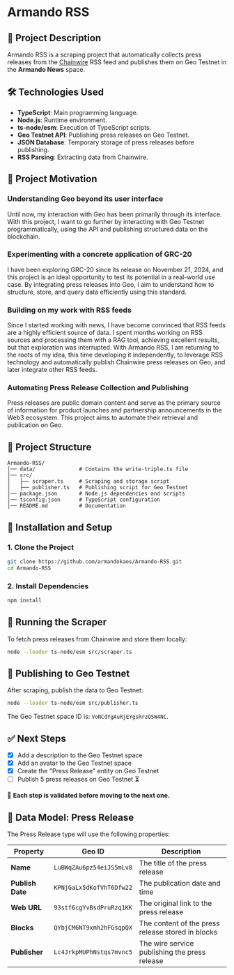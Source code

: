 # Armando RSS

## 📌 Project Description

Armando RSS is a scraping project that automatically collects press releases from the [Chainwire](https://chainwire.org/feed/) RSS feed and publishes them on Geo Testnet in the **Armando News** space.

## 🛠 Technologies Used

- **TypeScript**: Main programming language.
- **Node.js**: Runtime environment.
- **ts-node/esm**: Execution of TypeScript scripts.
- **Geo Testnet API**: Publishing press releases on Geo Testnet.
- **JSON Database**: Temporary storage of press releases before publishing.
- **RSS Parsing**: Extracting data from Chainwire.

## 🎯 Project Motivation

### Understanding Geo beyond its user interface

Until now, my interaction with Geo has been primarily through its interface. With this project, I want to go further by interacting with Geo Testnet programmatically, using the API and publishing structured data on the blockchain.

### Experimenting with a concrete application of GRC-20

I have been exploring GRC-20 since its release on November 21, 2024, and this project is an ideal opportunity to test its potential in a real-world use case. By integrating press releases into Geo, I aim to understand how to structure, store, and query data efficiently using this standard.

### Building on my work with RSS feeds

Since I started working with news, I have become convinced that RSS feeds are a highly efficient source of data. I spent months working on RSS sources and processing them with a RAG tool, achieving excellent results, but that exploration was interrupted. With Armando RSS, I am returning to the roots of my idea, this time developing it independently, to leverage RSS technology and automatically publish Chainwire press releases on Geo, and later integrate other RSS feeds.

### Automating Press Release Collection and Publishing

Press releases are public domain content and serve as the primary source of information for product launches and partnership announcements in the Web3 ecosystem. This project aims to automate their retrieval and publication on Geo.

## 📂 Project Structure

```plaintext
Armando-RSS/
│── data/              # Contains the write-triple.ts file
│── src/
│   ├── scraper.ts     # Scraping and storage script
│   ├── publisher.ts   # Publishing script for Geo Testnet
│── package.json       # Node.js dependencies and scripts
│── tsconfig.json      # TypeScript configuration
│── README.md          # Documentation
```

## 🚀 Installation and Setup

### 1. Clone the Project

```sh
git clone https://github.com/armandokaos/Armando-RSS.git
cd Armando-RSS
```

### 2. Install Dependencies

```sh
npm install
```

## 🔄 Running the Scraper

To fetch press releases from Chainwire and store them locally:

```sh
node --loader ts-node/esm src/scraper.ts
```

## 📡 Publishing to Geo Testnet

After scraping, publish the data to Geo Testnet:

```sh
node --loader ts-node/esm src/publisher.ts
```

The Geo Testnet space ID is: `VoNCdYgAuRjEYgsRrzQ5W4NC`.

## ✅ Next Steps

- [x] Add a description to the Geo Testnet space
- [x] Add an avatar to the Geo Testnet space
- [x] Create the "Press Release" entity on Geo Testnet
- [ ] Publish 5 press releases on Geo Testnet ⏳

📌 **Each step is validated before moving to the next one.**

## 📄 Data Model: Press Release

The Press Release type will use the following properties:

| Property       | Geo ID                                 | Description                                        |
|---------------|--------------------------------------|--------------------------------------------------|
| **Name**      | `LuBWqZAu6pz54eiJS5mLv8`            | The title of the press release                 |
| **Publish Date** | `KPNjGaLx5dKofVhT6Dfw22`         | The publication date and time                         |
| **Web URL**   | `93stf6cgYvBsdPruRzq1KK`           | The original link to the press release         |
| **Blocks**    | `QYbjCM6NT9xmh2hFGsqpQX`           | The content of the press release stored in blocks  |
| **Publisher** | `Lc4JrkpMUPhNstqs7mvnc5`           | The wire service publishing the press release |

